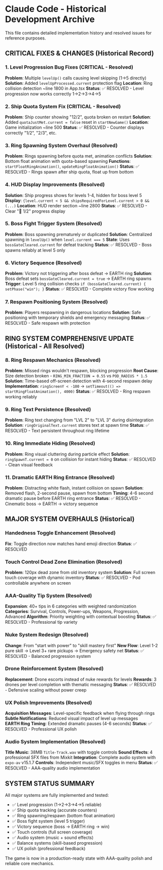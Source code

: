 # Claude Code - Historical Development Archive

This file contains detailed implementation history and resolved issues for reference purposes.

## CRITICAL FIXES & CHANGES (Historical Record)

### 1. Level Progression Bug Fixes (CRITICAL - Resolved)
**Problem**: Multiple `levelUp()` calls causing level skipping (1→5 directly)
**Solution**: Added `levelUpProcessed.current` protection flag
**Location**: Ring collision detection ~line 1800 in App.tsx
**Status**: ✅ RESOLVED - Level progression now works correctly 1→2→3→4→5

### 2. Ship Quota System Fix (CRITICAL - Resolved) 
**Problem**: Ship counter showing "12/2", quota broken on restart
**Solution**: Added `quotaJustMet.current = false` reset in `startNewGame()`
**Location**: Game initialization ~line 500
**Status**: ✅ RESOLVED - Counter displays correctly "1/2", "2/3", etc.

### 3. Ring Spawning System Overhaul (Resolved)
**Problem**: Rings spawning before quota met, animation conflicts
**Solution**: Bottom float animation with quota-based spawning
**Functions**: `startFloatRingAnimation()`, `updateRingFloatAnimation()`
**Status**: ✅ RESOLVED - Rings spawn after ship quota, float up from bottom

### 4. HUD Display Improvements (Resolved)
**Solution**: Ship progress shows for levels 1-4, hidden for boss level 5
**Display**: `{level.current < 5 && shipsRequiredForLevel.current > 0 && (...)`
**Location**: HUD render section ~line 2800
**Status**: ✅ RESOLVED - Clear "🚀 1/2" progress display

### 5. Boss Fight Trigger System (Resolved)
**Problem**: Boss spawning prematurely or duplicated
**Solution**: Centralized spawning in `levelUp()` when `level.current === 5`
**State**: Uses `bossGateCleared.current` for defeat tracking
**Status**: ✅ RESOLVED - Boss spawns reliably at level 5 only

### 6. Victory Sequence (Resolved)
**Problem**: Victory not triggering after boss defeat → EARTH ring
**Solution**: Boss defeat sets `bossGateCleared.current = true` → EARTH ring spawns
**Trigger**: Level 5 ring collision checks `if (bossGateCleared.current) { setPhase("win"); }`
**Status**: ✅ RESOLVED - Complete victory flow working

### 7. Respawn Positioning System (Resolved)
**Problem**: Players respawning in dangerous locations
**Solution**: Safe positioning with temporary shields and emergency messaging
**Status**: ✅ RESOLVED - Safe respawn with protection

## RING SYSTEM COMPREHENSIVE UPDATE (Historical - All Resolved)

### 8. Ring Respawn Mechanics (Resolved)
**Problem**: Missed rings wouldn't respawn, blocking progression
**Root Cause**: Size detection broken - `RING_MIN_FRACTION = 0.55` vs `POD_RADIUS * 1.5`
**Solution**: Time-based off-screen detection with 4-second respawn delay
**Implementation**: `ringScreenY < -100` → `setTimeout(() => startRingFloatAnimation(), 4000)`
**Status**: ✅ RESOLVED - Ring respawn working reliably

### 9. Ring Text Persistence (Resolved)
**Problem**: Ring text changing from "LVL 2" to "LVL 3" during disintegration
**Solution**: `ringOriginalText.current` stores text at spawn time
**Status**: ✅ RESOLVED - Text persistent throughout ring lifetime

### 10. Ring Immediate Hiding (Resolved)
**Problem**: Ring visual cluttering during particle effect
**Solution**: `ringSpawnT.current = 0` on collision for instant hiding
**Status**: ✅ RESOLVED - Clean visual feedback

### 11. Dramatic EARTH Ring Entrance (Resolved)
**Problem**: Distracting white flash, instant collision on spawn
**Solution**: Removed flash, 2-second pause, spawn from bottom
**Timing**: 4-6 second dramatic pause before EARTH ring entrance
**Status**: ✅ RESOLVED - Cinematic boss → EARTH → victory sequence

## MAJOR SYSTEM OVERHAULS (Historical)

### Handedness Toggle Enhancement (Resolved)
**Fix**: Toggle direction now matches hand emoji direction
**Status**: ✅ RESOLVED

### Touch Control Dead Zone Elimination (Resolved)  
**Problem**: 120px dead zone from old inventory system
**Solution**: Full screen touch coverage with dynamic inventory
**Status**: ✅ RESOLVED - Pod controllable anywhere on screen

### AAA-Quality Tip System (Resolved)
**Expansion**: 40+ tips in 6 categories with weighted randomization
**Categories**: Survival, Controls, Power-ups, Weapons, Progression, Advanced
**Algorithm**: Priority weighting with contextual boosting
**Status**: ✅ RESOLVED - Professional tip variety

### Nuke System Redesign (Resolved)
**Change**: From "start with power" to "skill mastery first"
**New Flow**: Level 1-2 pure skill → Level 3+ rare pickups → Emergency safety net
**Status**: ✅ RESOLVED - Balanced progression system

### Drone Reinforcement System (Resolved)
**Replacement**: Drone escorts instead of nuke rewards for levels
**Rewards**: 3 drones per level completion with thematic messaging
**Status**: ✅ RESOLVED - Defensive scaling without power creep

### UX Polish Improvements (Resolved)
**Acquisition Messages**: Level-specific feedback when flying through rings
**Subtle Notifications**: Reduced visual impact of level up messages  
**EARTH Ring Timing**: Extended dramatic pauses (4-6 seconds)
**Status**: ✅ RESOLVED - Professional UX polish

### Audio System Implementation (Resolved)
**Title Music**: 38MB `Title-Track.wav` with toggle controls
**Sound Effects**: 4 professional SFX files from Mixkit
**Integration**: Complete audio system with `expo-av` v15.1.7
**Controls**: Independent music/SFX toggles in menu
**Status**: ✅ RESOLVED - AAA-quality audio implementation

## SYSTEM STATUS SUMMARY

All major systems are fully implemented and tested:
- ✅ Level progression (1→2→3→4→5 reliable)
- ✅ Ship quota tracking (accurate counters)
- ✅ Ring spawning/respawn (bottom float animation)
- ✅ Boss fight system (level 5 trigger)
- ✅ Victory sequence (boss → EARTH ring → win)
- ✅ Touch controls (full screen coverage)
- ✅ Audio system (music + sound effects)
- ✅ Balance systems (skill-based progression)
- ✅ UX polish (professional feedback)

The game is now in a production-ready state with AAA-quality polish and reliable core mechanics.